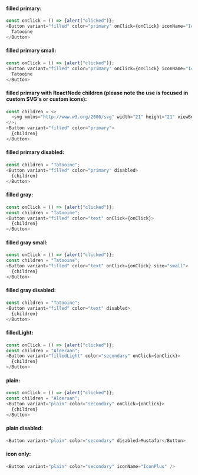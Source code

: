 #### filled primary:

```js
const onClick = () => {alert("clicked")};
<Button variant="filled" color="primary" onClick={onClick} iconName="IconPlus">
  Tatooine
</Button>
```
#### filled primary small:

```js
const onClick = () => {alert("clicked")};
<Button variant="filled" color="primary" onClick={onClick} iconName="IconPlus" size="small">
  Tatooine
</Button>
```


#### filled primary with ReactNode children (please note the use is focused in custom SVG's or custom icons):

```js
const children = <>
  <svg xmlns="http://www.w3.org/2000/svg" width="21" height="21" viewBox="0 0 21 21"><title>MS-SymbolLockup</title><rect x="1" y="1" width="9" height="9" fill="#f25022"/><rect x="1" y="11" width="9" height="9" fill="#00a4ef"/><rect x="11" y="1" width="9" height="9" fill="#7fba00"/><rect x="11" y="11" width="9" height="9" fill="#ffb900"/></svg>
</>;
<Button variant="filled" color="primary">
  {children}
</Button>
```

#### filled primary disabled:

```js
const children = "Tatooine";
<Button variant="filled" color="primary" disabled>
  {children}
</Button>
```


#### filled gray:

```js
const onClick = () => {alert("clicked")};
const children = "Tatooine";
<Button variant="filled" color="text" onClick={onClick}>
  {children}
</Button>
```
#### filled gray small:

```js
const onClick = () => {alert("clicked")};
const children = "Tatooine";
<Button variant="filled" color="text" onClick={onClick} size="small">
  {children}
</Button>
```


#### filled gray disabled:

```js
const children = "Tatooine";
<Button variant="filled" color="text" disabled>
  {children}
</Button>
```

#### filledLight:

```js
const onClick = () => {alert("clicked")};
const children = "Alderaan";
<Button variant="filledLight" color="secondary" onClick={onClick}>
  {children}
</Button>
```

#### plain:

```js
const onClick = () => {alert("clicked")};
const children = "Alderaan";
<Button variant="plain" color="secondary" onClick={onClick}>
  {children}
</Button>
```

#### plain disabled:

```js
<Button variant="plain" color="secondary" disabled>Mustafar</Button>
```

#### icon only:

```js
<Button variant="plain" color="secondary" iconName="IconPlus" />
```

